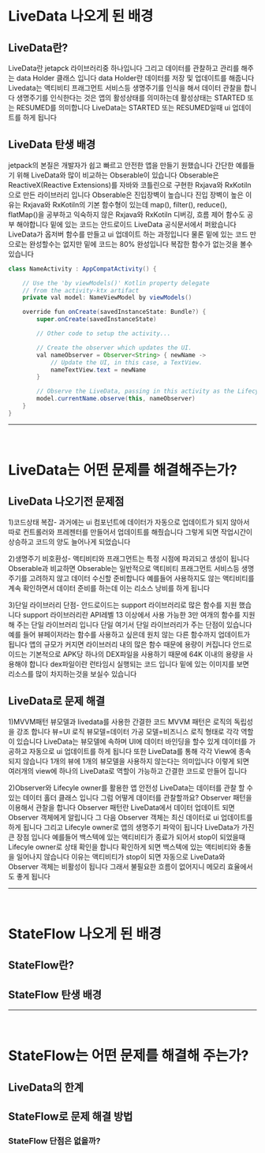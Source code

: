 # LiveData 나오게 된 배경
## LiveData란?
LiveData란 jetapck 라이브러리중 하나입니다 그리고 데이터를 관찰하고 관리를 해주는 data Holder 클래스 입니다 data Holder란 데이터를 저장 및 업데이트를 해줍니다 Livedata는 액티비티 프래그먼트 서비스등 생명주기를 인식을 해서 데이터 관찰을 합니다 생명주기를 인식한다는 것은 앱의 활성상태를 의미하는데 활성상태는 STARTED 또는 RESUMED를 의미합니다 LiveData는 STARTED 또는 RESUMED일때 ui 업데이트를 하게 됩니다


## LiveData 탄생 배경
jetpack의 본질은 개발자가 쉽고 빠르고 안전한 앱을 만들기 원했습니다 간단한 예를들기 위해 LiveData와 많이 비교하는 Obserable이 있습니다 Obserable은 ReactiveX(Reactive Extensions)를 자바와 코틀린으로 구현한 Rxjava와 RxKotiln으로 만든 라이브러리 입니다 Obserable은 진입장벽이 높습니다 진입 장벽이 높은 이유는 Rxjava와 RxKotiln의 기본 함수형이 있는데  map(), filter(), reduce(), flatMap()을 공부하고 익숙하지 않은 Rxjava와 RxKotiln 디버깅, 흐름 제어 함수도 공부 해야합니다
밑에 있는 코드는 안드로이드 LiveData 공식문서에서 퍼왔습니다 LiveData가 옵저버 함수를 만들고 ui 업데이트 하는 과정입니다 물론 밑에 있는 코드 만으로는 완성할수는 없지만 밑에 코드는 80% 완성입니다 복잡한 함수가 없는것을 볼수 있습니다

```java
class NameActivity : AppCompatActivity() {

    // Use the 'by viewModels()' Kotlin property delegate
    // from the activity-ktx artifact
    private val model: NameViewModel by viewModels()

    override fun onCreate(savedInstanceState: Bundle?) {
        super.onCreate(savedInstanceState)

        // Other code to setup the activity...

        // Create the observer which updates the UI.
        val nameObserver = Observer<String> { newName ->
            // Update the UI, in this case, a TextView.
            nameTextView.text = newName
        }

        // Observe the LiveData, passing in this activity as the LifecycleOwner and the observer.
        model.currentName.observe(this, nameObserver)
    }
}
```
---  
</br>

# LiveData는 어떤 문제를 해결해주는가?
## LiveData 나오기전 문제점
1)코드상태 복잡- 과거에는 ui 컴포넌트에 데이터가 자동으로 업데이트가 되지 않아서 따로 컨트롤러와 프레젠터를 만들어서 업데이트를 해줬습니다 그렇게 되면 작업시간이 상승하고 코드의 양도 늘어나게 되었습니다

2)생명주기 비호환성- 액티비티와 프래그먼트는 특정 시점에 파괴되고 생성이 됩니다 Obserable과 비교하면 Obserable는 일반적으로 액티비티 프래그먼트 서비스등 생명주기를 고려하지 않고 데이터 수신할 준비합니다 예를들어 사용하지도 않는 액티비티를 계속 확인하면서 데이터 준비를 하는데 이는 리소스 낭비를 하게 됩니다

3)단일 라이브러리 단점- 안드로이드는 support 라이브러리로 많은 함수를 지원 했습니다 support 라이브러리란 API레벨 13 이상에서 사용 가능한 3만 여개의 함수를 지원해 주는 단일 라이브러리 입니다 단일 여기서 단일 라이브러리가 주는 단점이 있습니다 예를 들어 뷰페이저라는 함수를 사용하고 싶은데 원치 않는 다른 함수까지 업데이트가 됩니다 앱의 규모가 커지면 라이브러리 내의 많은 함수 때문에 용량이 커집니다 안드로이드는 기본적으로 APK당 하나의 DEX파일을 사용하기 때문에 64K 이내의 용량을 사용해야 합니다 dex파일이란 런타임시 실행되는 코드 입니다 밑에 있는 이미지를 보면 리소스를 많이 차지하는것을 보실수 있습니다


## LiveData로 문제 해결
1)MVVM패턴 뷰모델과 livedata를 사용한 간결한 코드
MVVM 패턴은 로직의 독립성을 강조 합니다 뷰=UI 로직 뷰모델=데이터 가공  모델=비즈니스 로직 형태로 각각 역할이 있습니다 LiveData는 뷰모델에 속하며 UI에 데이터 바인딩을 할수 있게 데이터를 가공하고 자동으로 ui 업데이트를 하게 됩니다 또한 LiveData를 통해 각각 View에 종속되지 않습니다 1개의 뷰에 1개의 뷰모델을 사용하지 않는다는 의미입니다 이렇게 되면 여러개의 view에 하나의 LiveData로 역할이 가능하고 간결한 코드로 만들어 집니다


2)Observer와 Lifecyle owner를 활용한 앱 안전성
LiveData는 데이터를 관찰 할 수 있는 데이터 홀더 클래스 입니다 그럼 어떻게 데이터를 관찰할까요? Observer 패턴을 이용해서 관찰을 합니다 Observer 패턴란 LiveData에서 데이터 업데이트 되면 Observer 객체에게 알립니다 그 다음 Observer 객체는 최신 데이터로 ui 업데이트를 하게 됩니다 그리고 Lifecyle owner로 앱의 생명주기 파악이 됩니다 LiveData가 가진 큰 장점 입니다 예를들어 백스텍에 있는 액티비티가 종료가 되어서 stop이 되었을때 Lifecyle owner로 상태 확인을 합니다 확인하게 되면 백스텍에 있는 액티비티와 충돌을 일어나지 않습니다 이유는 액티비티가 stop이 되면 자동으로 LiveData와 Observer 객체는 비활성이 됩니다 그래서 불필요한 흐름이 없어지니 메모리 효율에서도 좋게 됩니다



---  
</br>

# StateFlow 나오게 된 배경
## StateFlow란?


## StateFlow 탄생 배경


---  
</br>

# StateFlow는 어떤 문제를 해결해 주는가?
## LiveData의 한계


## StateFlow로 문제 해결 방법


### StateFlow 단점은 없을까?
